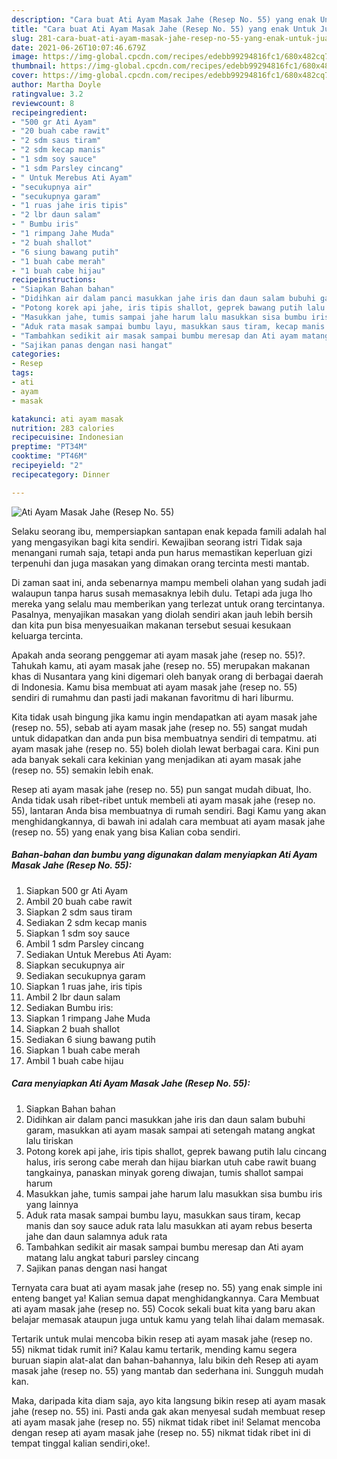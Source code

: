 ```yaml
---
description: "Cara buat Ati Ayam Masak Jahe (Resep No. 55) yang enak Untuk Jualan"
title: "Cara buat Ati Ayam Masak Jahe (Resep No. 55) yang enak Untuk Jualan"
slug: 281-cara-buat-ati-ayam-masak-jahe-resep-no-55-yang-enak-untuk-jualan
date: 2021-06-26T10:07:46.679Z
image: https://img-global.cpcdn.com/recipes/edebb99294816fc1/680x482cq70/ati-ayam-masak-jahe-resep-no-55-foto-resep-utama.jpg
thumbnail: https://img-global.cpcdn.com/recipes/edebb99294816fc1/680x482cq70/ati-ayam-masak-jahe-resep-no-55-foto-resep-utama.jpg
cover: https://img-global.cpcdn.com/recipes/edebb99294816fc1/680x482cq70/ati-ayam-masak-jahe-resep-no-55-foto-resep-utama.jpg
author: Martha Doyle
ratingvalue: 3.2
reviewcount: 8
recipeingredient:
- "500 gr Ati Ayam"
- "20 buah cabe rawit"
- "2 sdm saus tiram"
- "2 sdm kecap manis"
- "1 sdm soy sauce"
- "1 sdm Parsley cincang"
- " Untuk Merebus Ati Ayam"
- "secukupnya air"
- "secukupnya garam"
- "1 ruas jahe iris tipis"
- "2 lbr daun salam"
- " Bumbu iris"
- "1 rimpang Jahe Muda"
- "2 buah shallot"
- "6 siung bawang putih"
- "1 buah cabe merah"
- "1 buah cabe hijau"
recipeinstructions:
- "Siapkan Bahan bahan"
- "Didihkan air dalam panci masukkan jahe iris dan daun salam bubuhi garam, masukkan ati ayam masak sampai ati setengah matang angkat lalu tiriskan"
- "Potong korek api jahe, iris tipis shallot, geprek bawang putih lalu cincang halus, iris serong cabe merah dan hijau biarkan utuh cabe rawit buang tangkainya, panaskan minyak goreng diwajan, tumis shallot sampai harum"
- "Masukkan jahe, tumis sampai jahe harum lalu masukkan sisa bumbu iris yang lainnya"
- "Aduk rata masak sampai bumbu layu, masukkan saus tiram, kecap manis dan soy sauce aduk rata lalu masukkan ati ayam rebus beserta jahe dan daun salamnya aduk rata"
- "Tambahkan sedikit air masak sampai bumbu meresap dan Ati ayam matang lalu angkat taburi parsley cincang"
- "Sajikan panas dengan nasi hangat"
categories:
- Resep
tags:
- ati
- ayam
- masak

katakunci: ati ayam masak 
nutrition: 283 calories
recipecuisine: Indonesian
preptime: "PT34M"
cooktime: "PT46M"
recipeyield: "2"
recipecategory: Dinner

---
```



![Ati Ayam Masak Jahe (Resep No. 55)](https://img-global.cpcdn.com/recipes/edebb99294816fc1/680x482cq70/ati-ayam-masak-jahe-resep-no-55-foto-resep-utama.jpg)

Selaku seorang ibu, mempersiapkan santapan enak kepada famili adalah hal yang mengasyikan bagi kita sendiri. Kewajiban seorang istri Tidak saja menangani rumah saja, tetapi anda pun harus memastikan keperluan gizi terpenuhi dan juga masakan yang dimakan orang tercinta mesti mantab.

Di zaman  saat ini, anda sebenarnya mampu membeli olahan yang sudah jadi walaupun tanpa harus susah memasaknya lebih dulu. Tetapi ada juga lho mereka yang selalu mau memberikan yang terlezat untuk orang tercintanya. Pasalnya, menyajikan masakan yang diolah sendiri akan jauh lebih bersih dan kita pun bisa menyesuaikan makanan tersebut sesuai kesukaan keluarga tercinta. 



Apakah anda seorang penggemar ati ayam masak jahe (resep no. 55)?. Tahukah kamu, ati ayam masak jahe (resep no. 55) merupakan makanan khas di Nusantara yang kini digemari oleh banyak orang di berbagai daerah di Indonesia. Kamu bisa membuat ati ayam masak jahe (resep no. 55) sendiri di rumahmu dan pasti jadi makanan favoritmu di hari liburmu.

Kita tidak usah bingung jika kamu ingin mendapatkan ati ayam masak jahe (resep no. 55), sebab ati ayam masak jahe (resep no. 55) sangat mudah untuk didapatkan dan anda pun bisa membuatnya sendiri di tempatmu. ati ayam masak jahe (resep no. 55) boleh diolah lewat berbagai cara. Kini pun ada banyak sekali cara kekinian yang menjadikan ati ayam masak jahe (resep no. 55) semakin lebih enak.

Resep ati ayam masak jahe (resep no. 55) pun sangat mudah dibuat, lho. Anda tidak usah ribet-ribet untuk membeli ati ayam masak jahe (resep no. 55), lantaran Anda bisa membuatnya di rumah sendiri. Bagi Kamu yang akan menghidangkannya, di bawah ini adalah cara membuat ati ayam masak jahe (resep no. 55) yang enak yang bisa Kalian coba sendiri.

<!--inarticleads1-->

##### Bahan-bahan dan bumbu yang digunakan dalam menyiapkan Ati Ayam Masak Jahe (Resep No. 55):

1. Siapkan 500 gr Ati Ayam
1. Ambil 20 buah cabe rawit
1. Siapkan 2 sdm saus tiram
1. Sediakan 2 sdm kecap manis
1. Siapkan 1 sdm soy sauce
1. Ambil 1 sdm Parsley cincang
1. Sediakan  Untuk Merebus Ati Ayam:
1. Siapkan secukupnya air
1. Sediakan secukupnya garam
1. Siapkan 1 ruas jahe, iris tipis
1. Ambil 2 lbr daun salam
1. Sediakan  Bumbu iris:
1. Siapkan 1 rimpang Jahe Muda
1. Siapkan 2 buah shallot
1. Sediakan 6 siung bawang putih
1. Siapkan 1 buah cabe merah
1. Ambil 1 buah cabe hijau




<!--inarticleads2-->

##### Cara menyiapkan Ati Ayam Masak Jahe (Resep No. 55):

1. Siapkan Bahan bahan
1. Didihkan air dalam panci masukkan jahe iris dan daun salam bubuhi garam, masukkan ati ayam masak sampai ati setengah matang angkat lalu tiriskan
1. Potong korek api jahe, iris tipis shallot, geprek bawang putih lalu cincang halus, iris serong cabe merah dan hijau biarkan utuh cabe rawit buang tangkainya, panaskan minyak goreng diwajan, tumis shallot sampai harum
1. Masukkan jahe, tumis sampai jahe harum lalu masukkan sisa bumbu iris yang lainnya
1. Aduk rata masak sampai bumbu layu, masukkan saus tiram, kecap manis dan soy sauce aduk rata lalu masukkan ati ayam rebus beserta jahe dan daun salamnya aduk rata
1. Tambahkan sedikit air masak sampai bumbu meresap dan Ati ayam matang lalu angkat taburi parsley cincang
1. Sajikan panas dengan nasi hangat




Ternyata cara buat ati ayam masak jahe (resep no. 55) yang enak simple ini enteng banget ya! Kalian semua dapat menghidangkannya. Cara Membuat ati ayam masak jahe (resep no. 55) Cocok sekali buat kita yang baru akan belajar memasak ataupun juga untuk kamu yang telah lihai dalam memasak.

Tertarik untuk mulai mencoba bikin resep ati ayam masak jahe (resep no. 55) nikmat tidak rumit ini? Kalau kamu tertarik, mending kamu segera buruan siapin alat-alat dan bahan-bahannya, lalu bikin deh Resep ati ayam masak jahe (resep no. 55) yang mantab dan sederhana ini. Sungguh mudah kan. 

Maka, daripada kita diam saja, ayo kita langsung bikin resep ati ayam masak jahe (resep no. 55) ini. Pasti anda gak akan menyesal sudah membuat resep ati ayam masak jahe (resep no. 55) nikmat tidak ribet ini! Selamat mencoba dengan resep ati ayam masak jahe (resep no. 55) nikmat tidak ribet ini di tempat tinggal kalian sendiri,oke!.

